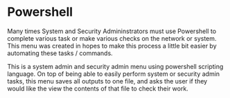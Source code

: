 # Powershell

Many times System and Security Admininstrators must use Powershell to complete various task or make various checks on the network or system. This menu was created in hopes to make this process a little bit easier by automating these tasks / commands.

This is a system admin and security admin menu using powershell scripting language. On top of being able to easily perform system or security admin tasks, this menu saves all outputs to one file, and asks the user if they would like the view the contents of that file to check their work.

